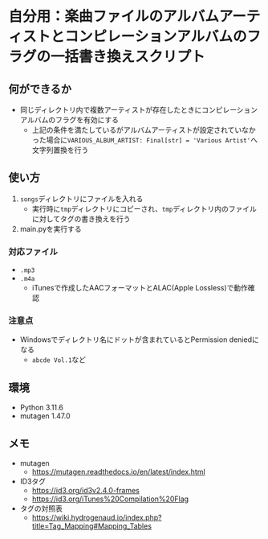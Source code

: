 # 自分用：楽曲ファイルのアルバムアーティストとコンピレーションアルバムのフラグの一括書き換えスクリプト
## 何ができるか
- 同じディレクトリ内で複数アーティストが存在したときにコンピレーションアルバムのフラグを有効にする
    - 上記の条件を満たしているがアルバムアーティストが設定されていなかった場合に`VARIOUS_ALBUM_ARTIST: Final[str] = 'Various Artist'`へ文字列置換を行う

## 使い方
1. `songs`ディレクトリにファイルを入れる
    - 実行時に`tmp`ディレクトリにコピーされ、`tmp`ディレクトリ内のファイルに対してタグの書き換えを行う
1. main.pyを実行する
### 対応ファイル
- `.mp3`
- `.m4a`
    - iTunesで作成したAACフォーマットとALAC(Apple Lossless)で動作確認

### 注意点
- Windowsでディレクトリ名にドットが含まれているとPermission deniedになる
    - `abcde Vol.1`など

## 環境
- Python 3.11.6
- mutagen 1.47.0

## メモ
- mutagen
    - https://mutagen.readthedocs.io/en/latest/index.html
- ID3タグ
    - https://id3.org/id3v2.4.0-frames
    - https://id3.org/iTunes%20Compilation%20Flag
- タグの対照表
    - https://wiki.hydrogenaud.io/index.php?title=Tag_Mapping#Mapping_Tables
